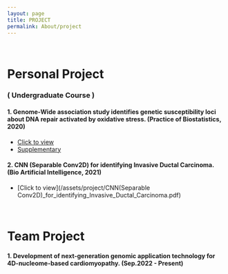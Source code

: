 ```yaml
---
layout: page
title: PROJECT
permalink: About/project
---
```


<br/>

# Personal Project

### ( Undergraduate Course )
#### 1. Genome-Wide association study identifies genetic susceptibility loci about DNA repair activated by oxidative stress. (Practice of Biostatistics, 2020)
  * [Click to view](/assets/project/Practice_of_Biostatistics.pdf) 
  * [Supplementary](/assets/project/Practice_of_Biostatistics_Supplementary.pdf)

#### 2.	CNN (Separable Conv2D) for identifying Invasive Ductal Carcinoma. (Bio Artificial Intelligence, 2021)
  * [Click to view](/assets/project/CNN(Separable Conv2D)_for_identifying_Invasive_Ductal_Carcinoma.pdf)


<br/>

# Team Project

#### 1. Development of next-generation genomic application technology for 4D-nucleome-based cardiomyopathy. (Sep.2022 - Present)


<br/>

